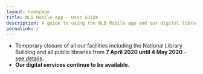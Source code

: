 ```yaml
---
layout: homepage
title: NLB Mobile app - User Guide
description: A guide to using the NLB Mobile app and our digital library
permalink: /
---
```

<!--Add notification here -->
<ul style="text-align:left;">
<li>Temporary closure of all our facilities including the National Library Building and all public libraries from <strong>7 April 2020 until 4 May 2020</strong> - <a href="https://go.gov.sg/nlb-tempclosure">see details</a>.</li>
<li><strong>Our digital services continue to be available.</strong></li>
</ul>

